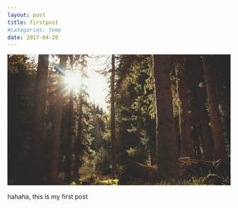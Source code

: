 ```yaml
---
layout: post
title: firstpost
#categories: temp
date: 2017-04-20
---
```

<img src="/images/fulls/02.jpg" class="fit image">

hahaha, this is my first post
